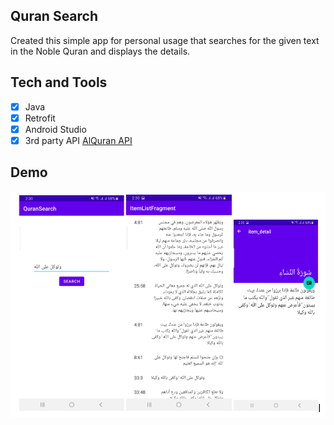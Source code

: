 ## Quran Search

Created this simple app for personal usage that searches for the given text in the Noble Quran and displays the details.

## Tech and Tools
- [X] Java
- [X] Retrofit
- [X] Android Studio
- [X] 3rd party API [AlQuran API](https://api.alquran.cloud/v1/)

## Demo
![Demo image](https://github.com/hmuhammadazeem/quran-search/blob/main/QuranSearchDemo.png?raw=true)

